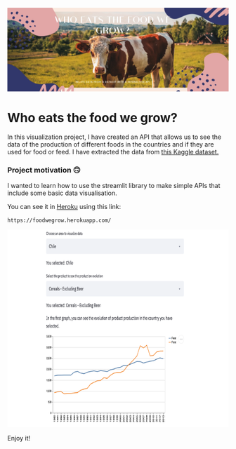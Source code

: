 ![Portada](https://github.com/agalvezcorell/GLOBAL-Who_eats_the_food_we_grow/blob/master/input/portada.jpg)
# Who eats the food we grow?
In this visualization project, I have created an API that allows us to see the data of the production of different foods in the countries and if they are used for food or feed. I have extracted the data from [this Kaggle dataset.](https://www.kaggle.com/dorbicycle/world-foodfeed-production)

### Project motivation 🙃

I wanted to learn how to use the streamlit library to make simple APIs that include some basic data visualisation.

You can see it in [Heroku](https://foodwegrow.herokuapp.com/) using this link:
```
https://foodwegrow.herokuapp.com/
```

<p align="center">
  <img width="700" height="450" src="https://github.com/agalvezcorell/GLOBAL-Who_eats_the_food_we_grow/blob/master/input/example.png">
</p>

Enjoy it!

